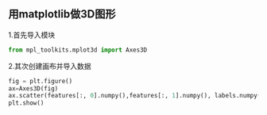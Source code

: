 ## 用matplotlib做3D图形
1.首先导入模块
```python
from mpl_toolkits.mplot3d import Axes3D
```
2.其次创建画布并导入数据
```python
fig = plt.figure()
ax=Axes3D(fig)
ax.scatter(features[:, 0].numpy(),features[:, 1].numpy(), labels.numpy());
plt.show()
```
